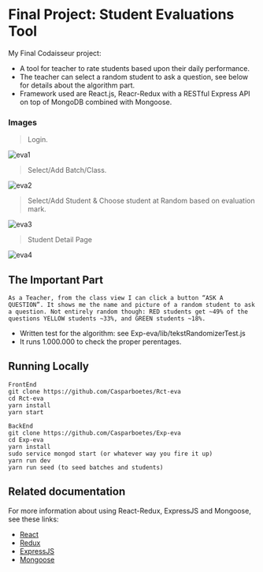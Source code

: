# Final Project: Student Evaluations Tool

My Final Codaisseur project:

- A tool for teacher to rate students based upon their daily performance.
- The teacher can select a random student to ask a question, see below for details about the algorithm part.
- Framework used  are React.js, Reacr-Redux with a RESTful Express API on top of MongoDB combined with Mongoose.

### Images

> Login.

![eva1](https://user-images.githubusercontent.com/34174855/38543346-a95c4508-3ca4-11e8-94d3-211b6f41781a.png)

> Select/Add Batch/Class.

![eva2](https://user-images.githubusercontent.com/34174855/38543348-a9acde82-3ca4-11e8-90eb-a1282b4cd35a.png)

> Select/Add Student &  Choose student at Random based on evaluation mark.

![eva3](https://user-images.githubusercontent.com/34174855/38543349-a9c7ac94-3ca4-11e8-9c41-d410a32ec4ae.png)

> Student Detail Page

![eva4](https://user-images.githubusercontent.com/34174855/38543350-a9e2b5d4-3ca4-11e8-8a0e-37fb9c28e6c4.png)

## The Important Part
```
As a Teacher, from the class view I can click a button “ASK A QUESTION”. It shows me the name and picture of a random student to ask a question. Not entirely random though: RED students get ~49% of the questions YELLOW students ~33%, and GREEN students ~18%.
```

- Written test for the algorithm: see Exp-eva/lib/tekstRandomizerTest.js
- It runs 1.000.000 to check the proper perentages.

## Running Locally
```
FrontEnd
git clone https://github.com/Casparboetes/Rct-eva
cd Rct-eva
yarn install
yarn start
```

```
BackEnd
git clone https://github.com/Casparboetes/Exp-eva
cd Exp-eva
yarn install
sudo service mongod start (or whatever way you fire it up)
yarn run dev
yarn run seed (to seed batches and students)
```

## Related documentation
For more information about using React-Redux, ExpressJS and Mongoose, see these links:

* [React](https://facebook.github.io/react-native/)
* [Redux](https://redux.js.org/)
* [ExpressJS](https://expressjs.com/)
* [Mongoose](http://mongoosejs.com/)
